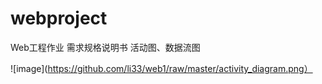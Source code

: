 
# webproject
Web工程作业
需求规格说明书
活动图、数据流图

![image](https://github.com/li33/web1/raw/master/activity_diagram.png）




